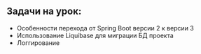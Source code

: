 ## Задачи на урок:

- Особенности перехода от Spring Boot версии 2 к версии 3
- Использование Liquibase для миграции БД проекта 
- Логгирование
